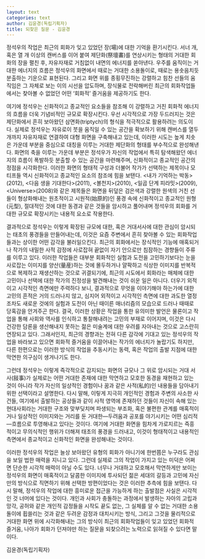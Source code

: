 ```yaml
---
layout: text
categories: text
author: 김윤경(독립기획자)
title: 되찾은 질문 - 김윤경
---
```


정석우의 작업은 최근의 회화가 잊고 있었던 장(場)에 대한 기억을 환기시킨다. 서너 개, 혹은 열 개 이상의 캔버스를 이어 붙여 제단화(祭壇畵)를 연상시키는 형태의 거대한 회화의 장을 펼친 후, 자유자재로 거침없이 내면의 에너지를 쏟아낸다. 우주를 움직이는 거대한 에너지의 흐름은 정석우의 화면에서 때로는 거대한 소용돌이로, 때로는 용솟음치듯 분출하는 기운으로 표현된다. 그리고 화면 위를 종횡무진하는 강렬하고 힘찬 선들의 움직임은 그 자체로 보는 이의 시선을 압도하며, 장식물로 전락해버린 최근의 회화작업들에서는 찾아볼 수 없었던 어떤 ‘회화적’ 즐거움을 제공하기도 한다.

여기에 정석우는 신화적이고 종교적인 요소들을 참조해 이 강렬하고 거친 회화적 에너지의 흐름을 더욱 기념비적인 규모로 확장시킨다. 우선 시각적으로 가장 두드러지는 것은 제단화에서 흔히 보아왔던 삼면화(triptych)의 형식을 적극적으로 활용하려는 의도이다. 실제로 정석우는 자유로이 붓을 움직일 수 있는 공간을 확보하기 위해 캔버스를 열두 개까지 자유자재로 연결하여 대형 화면을 구축해내고 있는데, 이러한 시도는 높게 치솟은 가운데 부분을 중심으로 대칭을 이루는 거대한 제단화의 형태를 부수적으로 완성해낸다. 화면의 축을 이루는 가운데 부분은 정석우가 자신의 작업에서 특히 탐색해왔던 에너지의 흐름이 폭발하듯 분출할 수 있는 공간을 마련해주며, 신화적이고 종교적인 공간의 정점을 시각화한다. 이러한 화면의 형태적 구성과 더불어 작가가 선택하는 제목이나 모티프들 역시 신화적이고 종교적인 요소의 참조에 힘을 보탠다. &lt;내가 기억하는 박동&gt;(2012), &lt;다음 생을 기대한다&gt;(2011), &lt;볼천지&gt;(2010), &lt;일곱 단계 피라밋&gt;(2009), &lt;Universe&gt;(2008)와 같은 제목들은 화면을 뒤덮은 검은색과 강렬한 원색의 거친 선들이 형상화해내는 원초적이고 시원적(始原的)인 풍경 속에 신화적이고 종교적인 원형(元型), 절대적인 것에 대한 동경과 같은 것들을 암시하고 풀어내며 정석우의 회화를 거대한 규모로 확장시키는 내용적 요소로 작용한다.

결과적으로 정석우는 이렇게 확장된 규모에 대한, 혹은 거대서사에 대한 관심이 암시되는 태초의 풍경들을 만들어내는데, 이것은 요즘 주변에서 흔히 찾아볼 수 있는 회화작업들과는 상이한 어떤 감각을 불러일으킨다. 최근의 회화에서는 장식적인 기능에 매혹되거나 작가의 내밀한 사적 감정에 사로잡혀 끝없이 자기 안으로만 침잠하는 경향들이 주류를 이루고 있다. 이러한 작업들은 대부분 회화적인 실험과 도전을 고민하기보다는 눈을 사로잡는 이미지를 양산(量産)하는 것에 몰두하거나 얄팍하고 식상한 이미지를 반복적으로 복제하고 재생산하는 것으로 귀결되기에, 최근의 시도에서 회화라는 매체에 대한 고민이나 선택에 대한 작가의 진정성을 발견해내는 것이 쉬운 일은 아니다. 더우기 외적이고 시각적인 측면에만 주력하다 보니, 결과적으로 무엇을 이야기해야 하는가에 대한 고민의 흔적은 거의 드러나지 않고, 심지어 외적이고 시각적인 측면에 대한 과도한 열정조차도 새로운 것에의 실험과 도전이 아닌 때이른 매너리즘의 모습으로 드러나 때때로 당혹감을 안겨주곤 한다. 결국, 이러한 상황은 작업을 통한 유의미한 발언은 물론이고 작업을 통해 사회와 역사를 인식하고 통찰해내려는 고민의 부재로 이어지며, 이것은 다시 건강한 담론을 생산해내지 못하는 젊은 미술계에 대한 우려를 자아내는 것으로 고스란히 연장되고 있다. 그래서인지, 최근의 경향과는 전혀 다른 감각에 기대고 있는 정석우의 작업을 바라보고 있으면 회화적 즐거움을 이끌어내는 작가의 에너지가 놀랍기도 하지만, 다른 한편으로는 이러한 방식의 작업을 추동시키는 동력, 혹은 작업의 출발 지점에 대한 막연한 의구심이 생겨나기도 한다.

그런데 정석우는 이렇게 즉각적으로 감지되는 화면의 규모나 그 위로 암시되는 거대 서사(敍事)가 실제로는 어떤 거대한 존재에 대한 막연하고 모호한 동경을 재현하고 있는 것이 아니라 작가 자신의 일상적인 경험이나 꿈과 같은 사적(私的)인 내용들을 담아내기 위한 선택이라고 설명한다. 다시 말해, 이맇게 지극히 개인적인 경험과 주변의 사소한 사건들, 여기에서 출발하는 공상들과 같이 사적 영역에 존재하던 것들이 자신이 속해 있는 현대사회라는 거대한 구조와 맞부딪치며 파생되는 부조화, 혹은 불편한 관계를 매혹적이거나 일상적인 이미지와는 거리를 둔 거대한—두려움과 공포를 야기시키는 어떤 심리적—흐름으로 투영해내고 있다는 것이다. 여기에 거대한 화면을 힘차게 가로지르는 즉흥적이고 무의식적인 행위가 더해져 태초의 풍경을 드러내고, 이것이 형태적이고 내용적인 측면에서 종교적이고 신화적인 화면을 완성해내는 것이다.

이러한 정석우의 작업은 늘상 보아왔던 유형의 회화가 아니기에 한번쯤은 누구라도 관심을 보일 법한 매력을 지니고 있다. 그런데 실제로 그의 작업이 가지고 있는 미덕은 어쩌면 단순한 시각적 매력이 아닐 수도 있다. 너무나 거대하고 모호해서 막연하게만 보이는 정석우의 화면이 매혹적이고 달콤한 이미지에 투사되던 젊은 세대의 갈등과 고민에 자신만의 방식으로 직면하기 위해 선택한 방편이었다는 것은 이러한 추측에 힘을 보탠다. 다시 말해, 정석우의 작업에 대한 흥미로운 접근을 가능하게 하는 출발점은 사실은 시각적인 것 너머에 있다는 것이다. 개인과 사회가 충돌하는 과정에서 발생하는 자아의 고립과 망각, 공허와 같은 개인적 감정들을 시작도 끝도 없는, 그 실체를 알 수 없는 거대한 소용돌이에 휩쓸리는 것과 같은 두려운 감정과 대치시키는 방식, 그리고 그것을 물리적으로 거대한 화면 위에 시각화해내는 그의 방식이 최근의 회화작업들이 잊고 있었던 회화적 즐거움, 나아가 회화가 던져야만 하는 질문을 되찾으려는 노력으로 읽혀질 수 있다면 말이다.

김윤경(독립기획자)
